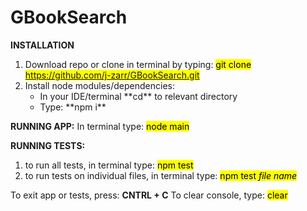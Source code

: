 # GBookSearch

**INSTALLATION**
  1. Download repo or clone in terminal by typing: <mark>git clone https://github.com/j-zarr/GBookSearch.git</mark>
  2. Install node modules/dependencies:
      <ul>
        <li> In your IDE/terminal **cd** to relevant directory</li>
        <li> Type: **npm i**</li>
      </ul>


**RUNNING APP:**
  In terminal type: <mark> node main </mark>
  
  
**RUNNING TESTS:**
  1. to run all tests, in terminal type: <mark>npm test</mark>
  2. to run tests on individual files, in terminal type: <mark>npm test *file name* </mark>
  

To exit app or tests, press: **CNTRL + C**
To clear console, type: <mark>clear</mark>


